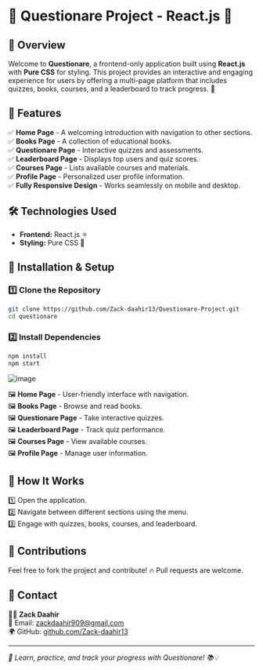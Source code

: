 # 📝 Questionare Project - React.js 🎯

## 📌 Overview
Welcome to **Questionare**, a frontend-only application built using **React.js** with **Pure CSS** for styling. This project provides an interactive and engaging experience for users by offering a multi-page platform that includes quizzes, books, courses, and a leaderboard to track progress. 🚀

## 🎯 Features
✅ **Home Page** - A welcoming introduction with navigation to other sections.  
✅ **Books Page** - A collection of educational books.  
✅ **Questionare Page** - Interactive quizzes and assessments.  
✅ **Leaderboard Page** - Displays top users and quiz scores.  
✅ **Courses Page** - Lists available courses and materials.  
✅ **Profile Page** - Personalized user profile information.  
✅ **Fully Responsive Design** - Works seamlessly on mobile and desktop.  

## 🛠️ Technologies Used
- **Frontend:** React.js ⚛️
- **Styling:** Pure CSS 🎨

## 🔧 Installation & Setup
### 1️⃣ Clone the Repository
```bash
git clone https://github.com/Zack-daahir13/Questionare-Project.git
cd questionare
```
### 2️⃣ Install Dependencies
```bash
npm install
npm start
```

![image](https://github.com/user-attachments/assets/b977d88a-4032-4b0e-b1b9-ec22c57fe9dc)

🖼️ **Home Page** - User-friendly interface with navigation.  
🖼️ **Books Page** - Browse and read books.  
🖼️ **Questionare Page** - Take interactive quizzes.  
🖼️ **Leaderboard Page** - Track quiz performance.  
🖼️ **Courses Page** - View available courses.  
🖼️ **Profile Page** - Manage user information.  

## 🚀 How It Works
1️⃣ Open the application.  
2️⃣ Navigate between different sections using the menu.  
3️⃣ Engage with quizzes, books, courses, and leaderboard.  

## 🤝 Contributions
Feel free to fork the project and contribute! 🔥 Pull requests are welcome.  

## 📩 Contact
👨‍💻 **Zack Daahir**  
📧 Email: [zackdaahir909@gmail.com](mailto:zackdaahir909@gmail.com)  
🌍 GitHub: [github.com/Zack-daahir13](https://github.com/zackdaahir)  

---
_🚀 Learn, practice, and track your progress with Questionare! 📚💡_

